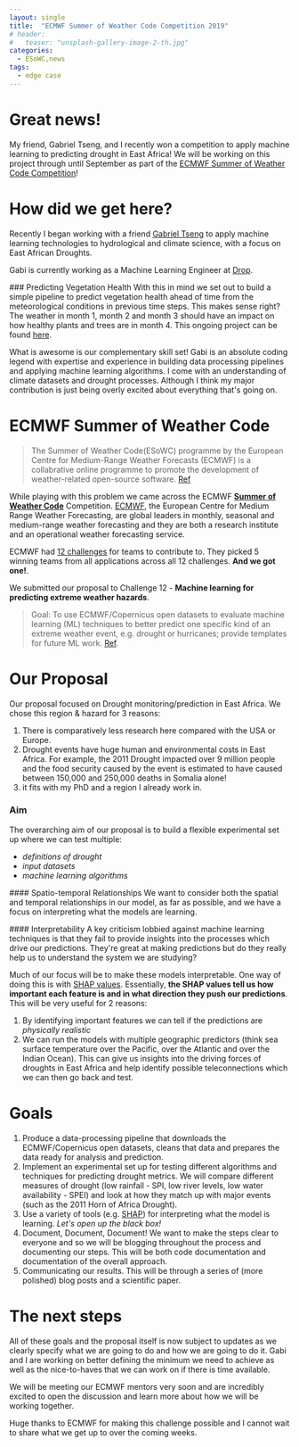 ```yaml
---
layout: single
title:  "ECMWF Summer of Weather Code Competition 2019"
# header:
#   teaser: "unsplash-gallery-image-2-th.jpg"
categories:
  - ESoWC,news
tags:
  - edge case
---
```


# Great news!

My friend, Gabriel Tseng, and I recently won a competition to apply machine learning to predicting drought in East Africa! We will be working on this project through until September as part of the [ECMWF Summer of Weather Code Competition](https://www.ecmwf.int/en/learning/workshops/ecmwf-summer-weather-code-2019)!

# How did we get here?

Recently I began working with a friend [Gabriel Tseng](https://gabrieltseng.github.io/) to apply machine learning technologies to hydrological and climate science, with a focus on East African Droughts.

Gabi is currently working as a Machine Learning Engineer at [Drop](https://www.earnwithdrop.com/).

### Predicting Vegetation Health
With this in mind we set out to build a simple pipeline to predict vegetation health ahead of time from the meteorological conditions in previous time steps. This makes sense right? The weather in month 1, month 2 and month 3 should have an impact on how healthy plants and trees are in month 4. This ongoing project can be found [here](https://github.com/tommylees112/vegetation_health).

What is awesome is our complementary skill set! Gabi is an absolute coding legend with expertise and experience in building data processing pipelines and applying machine learning algorithms. I come with an understanding of climate datasets and drought processes. Although I think my major contribution is just being overly excited about everything that's going on.

# ECMWF Summer of Weather Code
> The Summer of Weather Code(ESoWC) programme by the European Centre for Medium-Range Weather Forecasts (ECMWF) is a collabrative online programme to promote the development of weather-related open-source software. [Ref](https://github.com/esowc/challenges_2019)

<!-- ![ESoWC](ESoWC.jpg) -->

While playing with this problem we came across the ECMWF [**Summer of Weather Code**](https://www.ecmwf.int/en/learning/workshops/ecmwf-summer-weather-code-2019) Competition. [ECMWF](https://www.ecmwf.int/), the European Centre for Medium Range Weather Forecasting, are global leaders in monthly, seasonal and medium-range weather forecasting and they are both a research institute and an operational weather forecasting service.

ECMWF had [12 challenges](https://github.com/esowc/challenges_2019) for teams to contribute to. They picked 5 winning teams from all applications across all 12 challenges. **And we got one!**.

We submitted our proposal to Challenge 12 - **Machine learning for predicting extreme weather hazards**.
> Goal: To use ECMWF/Copernicus open datasets to evaluate machine learning (ML) techniques to better predict one specific kind of an extreme weather event, e.g. drought or hurricanes; provide templates for future ML work. [Ref](https://github.com/esowc/challenges_2019/issues/14).

# Our Proposal

Our proposal focused on Drought monitoring/prediction in East Africa. We chose this region & hazard for 3 reasons:
1. There is comparatively less research here compared with the USA or Europe.
2. Drought events have huge human and environmental costs in East Africa. For example, the 2011 Drought impacted over 9 million people and the food security caused by the event is estimated to have caused between 150,000 and 250,000 deaths in Somalia alone!
3. it fits with my PhD and a region I already work in.

### Aim
The overarching aim of our proposal is to build a flexible experimental set up where we can test multiple:
* *definitions of drought*
*  *input datasets*
* *machine learning algorithms*

#### Spatio-temporal Relationships
We want to consider both the spatial and temporal relationships in our model, as far as possible, and we have a focus on interpreting what the models are learning.

#### Interpretability
A key criticism lobbied against machine learning techniques is that they fail to provide insights into the processes which drive our predictions. They're great at making predictions but do they really help us to understand the system we are studying?

Much of our focus will be to make these models interpretable. One way of doing this is with [SHAP values](https://medium.com/@gabrieltseng/interpreting-complex-models-with-shap-values-1c187db6ec83). Essentially, **the SHAP values tell us how important each feature is and in what direction they push our predictions**. This will be very useful for 2 reasons:
1. By identifying important features we can tell if the predictions are *physically realistic*
2. We can run the models with multiple geographic predictors (think sea surface temperature over the Pacific, over the Atlantic and over the Indian Ocean). This can give us insights into the driving forces of droughts in East Africa and help identify possible teleconnections which we can then go back and test.


# Goals

1. Produce a data-processing pipeline that downloads the ECMWF/Copernicus open datasets, cleans that data and prepares the data ready for analysis and prediction.
2. Implement an experimental set up for testing different algorithms and techniques for predicting drought metrics. We will compare different measures of drought (low rainfall - SPI, low river levels, low water availability - SPEI) and look at how they match up with major events (such as the 2011 Horn of Africa Drought).
3. Use a variety of tools (e.g. [SHAP]()) for interpreting what the model is learning. *Let's open up the black box!*
4. Document, Document, Document! We want to make the steps clear to everyone and so we will be blogging throughout the process and documenting our steps. This will be both code documentation and documentation of the overall approach.
5. Communicating our results. This will be through a series of (more polished) blog posts and a scientific paper.

# The next steps

All of these goals and the proposal itself is now subject to updates as we clearly specify what we are going to do and how we are going to do it. Gabi and I are working on better defining the minimum we need to achieve as well as the nice-to-haves that we can work on if there is time available.

We will be meeting our ECMWF mentors very soon and are incredibly excited to open the discussion and learn more about how we will be working together.

Huge thanks to ECMWF for making this challenge possible and I cannot wait to share what we get up to over the coming weeks.
